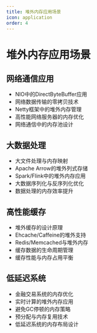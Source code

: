 ```yaml
---
title: 堆外内存应用场景
icon: application
order: 4
---
```


# 堆外内存应用场景

## 网络通信应用

- NIO中的DirectByteBuffer应用
- 网络数据传输的零拷贝技术
- Netty框架中的堆外内存管理
- 高性能网络服务器的内存优化
- 网络通信中的内存池设计

## 大数据处理

- 大文件处理与内存映射
- Apache Arrow的堆外列式存储
- Spark/Flink中的堆外内存应用
- 大数据序列化与反序列化优化
- 数据处理的内存效率提升

## 高性能缓存

- 堆外缓存的设计原理
- Ehcache/Caffeine的堆外支持
- Redis/Memcached与堆外内存
- 缓存数据的生命周期管理
- 缓存性能与内存占用平衡

## 低延迟系统

- 金融交易系统的内存优化
- 实时计算的堆外内存应用
- 避免GC停顿的内存策略
- 预分配与内存复用技术
- 低延迟系统的内存布局设计
